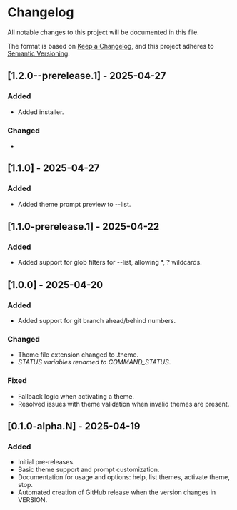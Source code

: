 # Changelog

All notable changes to this project will be documented in this file.

The format is based on [Keep a Changelog](https://keepachangelog.com/en/1.0.0/),
and this project adheres to [Semantic Versioning](https://semver.org/spec/v2.0.0.html).

## [1.2.0--prerelease.1] - 2025-04-27

### Added
- Added installer.

### Changed
-

## [1.1.0] - 2025-04-27

### Added
- Added theme prompt preview to --list.

## [1.1.0-prerelease.1] - 2025-04-22

### Added
- Added support for glob filters for --list, allowing *, ? wildcards.

## [1.0.0] - 2025-04-20

### Added
- Added support for git branch ahead/behind numbers.

### Changed
- Theme file extension changed to .theme.
- *_STATUS variables renamed to COMMAND_STATUS_*.

### Fixed
- Fallback logic when activating a theme.
- Resolved issues with theme validation when invalid themes are present.

## [0.1.0-alpha.N] - 2025-04-19

### Added
- Initial pre-releases.
- Basic theme support and prompt customization.
- Documentation for usage and options: help, list themes, activate theme, stop.
- Automated creation of GitHub release when the version changes in VERSION.
